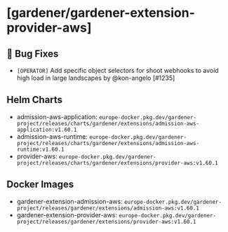 # [gardener/gardener-extension-provider-aws]

## 🐛 Bug Fixes

- `[OPERATOR]` Add specific object selectors for shoot webhooks to avoid high load in large landscapes  by @kon-angelo [#1235]

## Helm Charts
- admission-aws-application: `europe-docker.pkg.dev/gardener-project/releases/charts/gardener/extensions/admission-aws-application:v1.60.1`
- admission-aws-runtime: `europe-docker.pkg.dev/gardener-project/releases/charts/gardener/extensions/admission-aws-runtime:v1.60.1`
- provider-aws: `europe-docker.pkg.dev/gardener-project/releases/charts/gardener/extensions/provider-aws:v1.60.1`
## Docker Images
- gardener-extension-admission-aws: `europe-docker.pkg.dev/gardener-project/releases/gardener/extensions/admission-aws:v1.60.1`
- gardener-extension-provider-aws: `europe-docker.pkg.dev/gardener-project/releases/gardener/extensions/provider-aws:v1.60.1`
